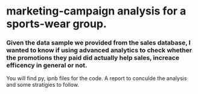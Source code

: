 # marketing-campaign analysis for a sports-wear group.
### Given the data sample we provided from the sales database, I wanted to know if using advanced analytics to check whether the promotions they paid did actually help sales, increace efficency in general or not.
You will find py, ipnb files for the code.
A report to conculde the analysis and some stratigies to follow.
